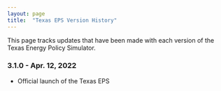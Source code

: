 ```yaml
---
layout: page
title:	"Texas EPS Version History"
---
```

This page tracks updates that have been made with each version of the Texas Energy Policy Simulator.

### **3.1.0 - Apr. 12, 2022**

* Official launch of the Texas EPS
